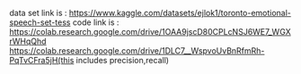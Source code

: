 data set link is : https://www.kaggle.com/datasets/ejlok1/toronto-emotional-speech-set-tess
code link is : https://colab.research.google.com/drive/1OAA9jscD80CPLcNSJ6WE7_WGXrWHqQhd
     https://colab.research.google.com/drive/1DLC7__WspvoUvBnRfmRh-PqTvCFra5jH(this includes precision,recall)
